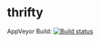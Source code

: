 # thrifty

AppVeyor Build: [![Build status](https://ci.appveyor.com/api/projects/status/2vdhvs6haq90hgcp?svg=true)](https://ci.appveyor.com/project/talha-sayed/thrifty)
